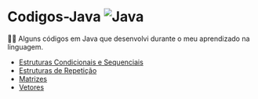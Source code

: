 # Codigos-Java         ![Java](	https://img.shields.io/badge/Java-ED8B00?style=for-the-badge&logo=java&logoColor=white)                                            
:woman_technologist: Alguns códigos em Java que desenvolvi durante o meu aprendizado na linguagem.

 - [Estruturas Condicionais e Sequenciais ](https://github.com/eduarda-alcantara/Codigos-Java/tree/main/Estruturas%20Condicionais%20e%20Sequenciais)
 - [Estruturas de Repetição](https://github.com/eduarda-alcantara/Codigos-Java/tree/main/Estruturas%20de%20Repeti%C3%A7%C3%A3o)
 - [Matrizes](https://github.com/eduarda-alcantara/Codigos-Java/tree/main/Matrizes)
 - [Vetores](https://github.com/eduarda-alcantara/Codigos-Java/tree/main/Vetores)                                                                                                                                               
